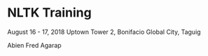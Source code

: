 # NLTK Training
August 16 - 17, 2018
Uptown Tower 2, Bonifacio Global City, Taguig

Abien Fred Agarap
